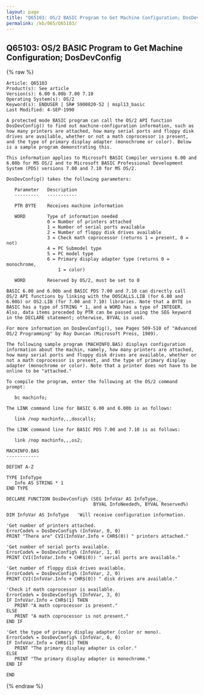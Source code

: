```yaml
---
layout: page
title: "Q65103: OS/2 BASIC Program to Get Machine Configuration; DosDevConfig"
permalink: /kb/065/Q65103/
---
```


## Q65103: OS/2 BASIC Program to Get Machine Configuration; DosDevConfig

{% raw %}

	Article: Q65103
	Product(s): See article
	Version(s): 6.00 6.00b 7.00 7.10
	Operating System(s): OS/2
	Keyword(s): ENDUSER | SR# S900820-52 | mspl13_basic
	Last Modified: 4-SEP-1990
	
	A protected mode BASIC program can call the OS/2 API function
	DosDevConfig() to find out machine-configuration information, such as
	how many printers are attached, how many serial ports and floppy disk
	drives are available, whether or not a math coprocessor is present,
	and the type of primary display adapter (monochrome or color). Below
	is a sample program demonstrating this.
	
	This information applies to Microsoft BASIC Compiler versions 6.00 and
	6.00b for MS OS/2 and to Microsoft BASIC Professional Development
	System (PDS) versions 7.00 and 7.10 for MS OS/2.
	
	DosDevConfig() takes the following parameters:
	
	   Parameter   Description
	   ---------   -----------
	
	   PTR BYTE    Receives machine information
	
	   WORD        Type of information needed
	               0 = Number of printers attached
	               1 = Number of serial ports available
	               2 = Number of floppy disk drives available
	               3 = Check math coprocessor (returns 1 = present, 0 = not)
	               4 = PC Submodel type
	               5 = PC model type
	               6 = Primary display adapter type (returns 0 = monochrome,
	                   1 = color)
	
	   WORD        Reserved by OS/2, must be set to 0
	
	BASIC 6.00 and 6.00b and BASIC PDS 7.00 and 7.10 can directly call
	OS/2 API functions by linking with the DOSCALLS.LIB (for 6.00 and
	6.00b) or OS2.LIB (for 7.00 and 7.10) libraries. Note that a BYTE in
	BASIC has a type of STRING * 1, and a WORD has a type of INTEGER.
	Also, data items preceded by PTR can be passed using the SEG keyword
	in the DECLARE statement; otherwise, BYVAL is used.
	
	For more information on DosDevConfig(), see Pages 509-510 of "Advanced
	OS/2 Programming" by Ray Duncan (Microsoft Press, 1989).
	
	The following sample program (MACHINFO.BAS) displays configuration
	information about the machin, namely, how many printers are attached,
	how many serial ports and floppy disk drives are available, whether or
	not a math coprocessor is present, and the type of primary display
	adapter (monochrome or color). Note that a printer does not have to be
	online to be "attached."
	
	To compile the program, enter the following at the OS/2 command
	prompt:
	
	   bc machinfo;
	
	The LINK command line for BASIC 6.00 and 6.00b is as follows:
	
	   link /nop machinfo,,,doscalls;
	
	The LINK command line for BASIC PDS 7.00 and 7.10 is as follows:
	
	   link /nop machinfo,,,os2;
	
	MACHINFO.BAS
	------------
	
	DEFINT A-Z
	
	TYPE InfoType
	   Info AS STRING * 1
	END TYPE
	
	DECLARE FUNCTION DosDevConfig% (SEG InfoVar AS InfoType,_
	                                BYVAL InfoNeeded%, BYVAL Reserved%)
	
	DIM InfoVar AS InfoType   'Will receive configuration information.
	
	'Get number of printers attached.
	ErrorCode% = DosDevConfig% (InfoVar, 0, 0)
	PRINT "There are" CVI(InfoVar.Info + CHR$(0)) " printers attached."
	
	'Get number of serial ports available.
	ErrorCode% = DosDevConfig% (InfoVar, 1, 0)
	PRINT CVI(InfoVar.Info + CHR$(0)) " serial ports are available."
	
	'Get number of floppy disk drives available.
	ErrorCode% = DosDevConfig% (InfoVar, 2, 0)
	PRINT CVI(InfoVar.Info + CHR$(0)) " disk drives are available."
	
	'Check if math coprocessor is available.
	ErrorCode% = DosDevConfig% (InfoVar, 3, 0)
	IF InfoVar.Info = CHR$(1) THEN
	   PRINT "A math coprocessor is present."
	ELSE
	   PRINT "A math coprocessor is not present."
	END IF
	
	'Get the type of primary display adapter (color or mono).
	ErrorCode% = DosDevConfig% (InfoVar, 6, 0)
	IF InfoVar.Info = CHR$(1) THEN
	   PRINT "The primary display adapter is color."
	ELSE
	   PRINT "The primary display adapter is monochrome."
	END IF
	
	END

{% endraw %}
